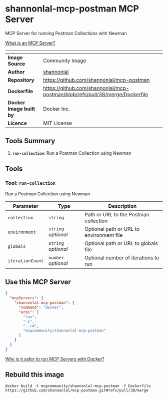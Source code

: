 # shannonlal-mcp-postman MCP Server

MCP Server for running Postman Collections with Newman

[What is an MCP Server?](https://www.anthropic.com/news/model-context-protocol)

| <!-- --> | <!-- --> |
|-----------|---------|
| **Image Source** | Community Image |
| **Author** | [shannonlal](https://github.com/shannonlal) |
| **Repository** | https://github.com/shannonlal/mcp-postman |
| **Dockerfile** | https://github.com/shannonlal/mcp-postman/blob/refs/pull/38/merge/Dockerfile |
| **Docker Image built by** | Docker Inc. |
| **Licence** | MIT License |

## Tools Summary

 1. **`run-collection`**: Run a Postman Collection using Newman

## Tools

### Tool: **`run-collection`**

Run a Postman Collection using Newman

| Parameter | Type | Description |
| - | - | - |
| `collection` | `string` | Path or URL to the Postman collection |
| `environment` | `string` *optional* | Optional path or URL to environment file |
| `globals` | `string` *optional* | Optional path or URL to globals file |
| `iterationCount` | `number` *optional* | Optional number of iterations to run |

## Use this MCP Server

```json
{
  "mcpServers": {
    "shannonlal-mcp-postman": {
      "command": "docker",
      "args": [
        "run",
        "-i",
        "--rm",
        "mcpcommunity/shannonlal-mcp-postman"
      ]
    }
  }
}
```

[Why is it safer to run MCP Servers with Docker?](https://www.docker.com/blog/the-model-context-protocol-simplifying-building-ai-apps-with-anthropic-claude-desktop-and-docker/)

## Rebuild this image

```console
docker build -t mcpcommunity/shannonlal-mcp-postman -f Dockerfile https://github.com/shannonlal/mcp-postman.git#refs/pull/38/merge
```

